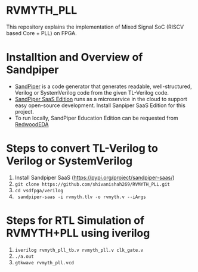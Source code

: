 # RVMYTH_PLL
This repository explains the implementation of Mixed Signal SoC (RISCV based Core + PLL) on FPGA.

# Installtion and Overview of Sandpiper
* [SandPiper](https://www.redwoodeda.com/products) is a code generator that generates readable, well-structured, Verilog or SystemVerilog code from the given TL-Verilog code.
* [SandPiper SaaS Edition](https://pypi.org/project/sandpiper-saas/) runs as a microservice in the cloud to support easy open-source development. Install Sanpiper SaaS Edition for this project. 
* To run locally, SandPiper Education Edition can be requested from [RedwoodEDA](https://www.redwoodeda.com/products)

# Steps to convert TL-Verilog to Verilog or SystemVerilog

1. Install Sandpiper SaaS (https://pypi.org/project/sandpiper-saas/)
2. `git clone https://github.com/shivanishah269/RVMYTH_PLL.git`
3. `cd vsdfpga/verilog`
4. ` sandpiper-saas -i rvmyth.tlv -o rvmyth.v --iArgs`

# Steps for RTL Simulation of RVMYTH+PLL using iverilog

1. `iverilog rvmyth_pll_tb.v rvmyth_pll.v clk_gate.v`
2. `./a.out`
3. `gtkwave rvmyth_pll.vcd`
